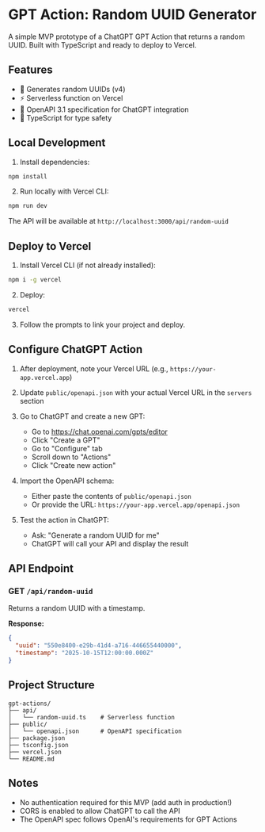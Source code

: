 # GPT Action: Random UUID Generator

A simple MVP prototype of a ChatGPT GPT Action that returns a random UUID. Built with TypeScript and ready to deploy to Vercel.

## Features

- 🎲 Generates random UUIDs (v4)
- ⚡ Serverless function on Vercel
- 🔌 OpenAPI 3.1 specification for ChatGPT integration
- 📝 TypeScript for type safety

## Local Development

1. Install dependencies:
```bash
npm install
```

2. Run locally with Vercel CLI:
```bash
npm run dev
```

The API will be available at `http://localhost:3000/api/random-uuid`

## Deploy to Vercel

1. Install Vercel CLI (if not already installed):
```bash
npm i -g vercel
```

2. Deploy:
```bash
vercel
```

3. Follow the prompts to link your project and deploy.

## Configure ChatGPT Action

1. After deployment, note your Vercel URL (e.g., `https://your-app.vercel.app`)

2. Update `public/openapi.json` with your actual Vercel URL in the `servers` section

3. Go to ChatGPT and create a new GPT:
   - Go to https://chat.openai.com/gpts/editor
   - Click "Create a GPT"
   - Go to "Configure" tab
   - Scroll down to "Actions"
   - Click "Create new action"

4. Import the OpenAPI schema:
   - Either paste the contents of `public/openapi.json`
   - Or provide the URL: `https://your-app.vercel.app/openapi.json`

5. Test the action in ChatGPT:
   - Ask: "Generate a random UUID for me"
   - ChatGPT will call your API and display the result

## API Endpoint

### GET `/api/random-uuid`

Returns a random UUID with a timestamp.

**Response:**
```json
{
  "uuid": "550e8400-e29b-41d4-a716-446655440000",
  "timestamp": "2025-10-15T12:00:00.000Z"
}
```

## Project Structure

```
gpt-actions/
├── api/
│   └── random-uuid.ts    # Serverless function
├── public/
│   └── openapi.json      # OpenAPI specification
├── package.json
├── tsconfig.json
├── vercel.json
└── README.md
```

## Notes

- No authentication required for this MVP (add auth in production!)
- CORS is enabled to allow ChatGPT to call the API
- The OpenAPI spec follows OpenAI's requirements for GPT Actions

